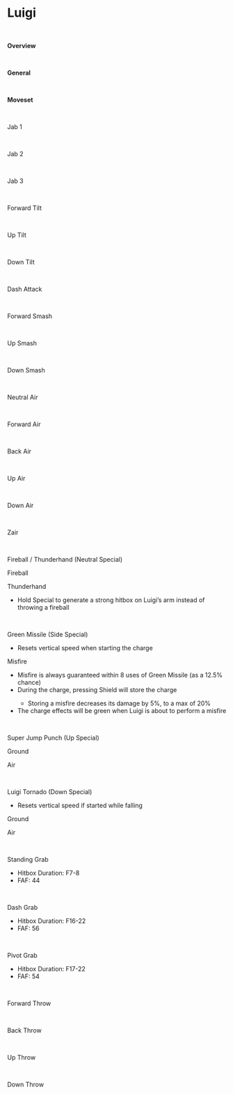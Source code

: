 # Luigi
<br>

<!DOCTYPE html>
<meta name="viewport" content="width=device-width; initial-scale=1.0;">
<link rel="stylesheet" type="text/css" href="../../style.css">

<p class="center"><b>Overview</b></p>
<p class="info"></p>
<br>

<p class="center"><b>General</b></p>
<p class="info_header"></p>
<br>

<p class="center"><b>Moveset</b></p>
<br>
<p>Jab 1</p><div class="charTable"></div>
<br>
<p>Jab 2</p><div class="charTable"></div>
<br>
<p>Jab 3</p><div class="charTable"></div>
<br>
<p>Forward Tilt</p><div class="charTable"></div>
<br>
<p>Up Tilt</p><div class="charTable"></div>
<br>
<p>Down Tilt</p><div class="charTable"></div>
<br>
<p>Dash Attack</p><div class="charTable"></div>
<br>
<p>Forward Smash</p><div class="charTable"></div>
<br>
<p>Up Smash</p><div class="charTable"></div>
<br>
<p>Down Smash</p><div class="charTable"></div>
<br>
<p>Neutral Air</p><div class="charTable"></div>
<br>
<p>Forward Air</p><div class="charTable"></div>
<br>
<p>Back Air</p><div class="charTable"></div>
<br>
<p>Up Air</p><div class="charTable"></div>
<br>
<p>Down Air</p><div class="charTable"></div>
<br>
<p>Zair</p><div class="charTable"></div>
<br>
<p>Fireball / Thunderhand (Neutral Special)</p>
<p class="info_header">Fireball</p>
<div class="charTable"></div>
<p class="info_header">Thunderhand</p>
<ul>
  <li>Hold Special to generate a strong hitbox on Luigi’s arm instead of throwing a fireball</li>
</ul>
<div class="charTable"></div>
<br>
<p>Green Missile (Side Special)</p>
<ul>
  <li>Resets vertical speed when starting the charge</li>
</ul>
<div class="charTable"></div>
<p class="info_movepart">Misfire</p>
<ul>
  <li>Misfire is always guaranteed within 8 uses of Green Missile (as a 12.5% chance)</li>
  <li>During the charge, pressing Shield will store the charge</li>
    <ul>
      <li>Storing a misfire decreases its damage by 5%, to a max of 20%</li>
    </ul>
  <li>The charge effects will be green when Luigi is about to perform a misfire</li>
</ul>
<div class="charTable"></div>
<br>
<p>Super Jump Punch (Up Special)</p>
<p class="info_header">Ground</p>
<div class="charTable"></div>
<p class="info_header">Air</p>
<div class="charTable"></div>
<br>
<p>Luigi Tornado (Down Special)</p>
<ul>
  <li>Resets vertical speed if started while falling</li>
</ul>
<p class="info_header">Ground</p>
<div class="charTable"></div>
<p class="info_header">Air</p>
<div class="charTable"></div>
<br>
<p>Standing Grab</p>
<ul>
  <li>Hitbox Duration: F7-8</li>
  <li>FAF: 44</li>
</ul>
<br>
<p>Dash Grab</p>
<ul>
  <li>Hitbox Duration: F16-22</li>
  <li>FAF: 56</li>
</ul>
<br>
<p>Pivot Grab</p>
<ul>
  <li>Hitbox Duration: F17-22</li>
  <li>FAF: 54</li>
</ul>
<br>
<p>Forward Throw</p><div class="charTable"></div>
<br>
<p>Back Throw</p><div class="charTable"></div>
<br>
<p>Up Throw</p><div class="charTable"></div>
<br>
<p>Down Throw</p><div class="charTable"></div>

<script src="https://ajax.googleapis.com/ajax/libs/jquery/3.6.3/jquery.min.js"></script>
<script src="../../js/arrow.js"></script>
<script type="text/javascript" src="../../js/dataparser.js"></script>
<script type="text/javascript">
  importFile("./data/data_luigi.json");
</script>